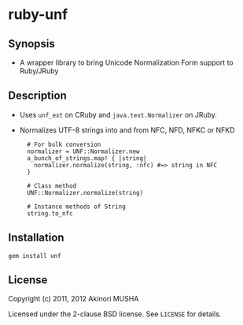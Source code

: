 ruby-unf
========

Synopsis
--------

* A wrapper library to bring Unicode Normalization Form support to Ruby/JRuby

Description
-----------

* Uses `unf_ext` on CRuby and `java.text.Normalizer` on JRuby.

* Normalizes UTF-8 strings into and from NFC, NFD, NFKC or NFKD

        # For bulk conversion
        normalizer = UNF::Normalizer.new
        a_bunch_of_strings.map! { |string|
          normalizer.normalize(string, :nfc) #=> string in NFC
        }

        # Class method
        UNF::Normalizer.normalize(string)

        # Instance methods of String
        string.to_nfc

Installation
------------

	gem install unf

License
-------

Copyright (c) 2011, 2012 Akinori MUSHA

Licensed under the 2-clause BSD license.
See `LICENSE` for details.
